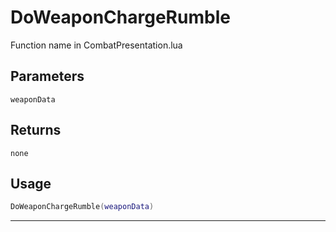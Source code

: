 # DoWeaponChargeRumble
Function name in CombatPresentation.lua
## Parameters
`weaponData`
## Returns
`none`
## Usage
```lua
DoWeaponChargeRumble(weaponData)
```
---
